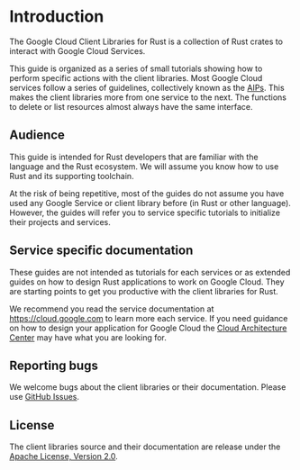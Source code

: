 <!-- 
Copyright 2025 Google LLC

Licensed under the Apache License, Version 2.0 (the "License");
you may not use this file except in compliance with the License.
You may obtain a copy of the License at

    https://www.apache.org/licenses/LICENSE-2.0

Unless required by applicable law or agreed to in writing, software
distributed under the License is distributed on an "AS IS" BASIS,
WITHOUT WARRANTIES OR CONDITIONS OF ANY KIND, either express or implied.
See the License for the specific language governing permissions and
limitations under the License.
-->

# Introduction

The Google Cloud Client Libraries for Rust is a collection of Rust crates to
interact with Google Cloud Services.

This guide is organized as a series of small tutorials showing how to perform
specific actions with the client libraries. Most Google Cloud services follow a
series of guidelines, collectively known as the [AIPs](https://google.aip.dev).
This makes the client libraries more from one service to the next. The functions
to delete or list resources almost always have the same interface.

## Audience

This guide is intended for Rust developers that are familiar with the language
and the Rust ecosystem. We will assume you know how to use Rust and its
supporting toolchain.

At the risk of being repetitive, most of the guides do not assume you have used
any Google Service or client library before (in Rust or other language).
However, the guides will refer you to service specific tutorials to
initialize their projects and services.

## Service specific documentation

These guides are not intended as tutorials for each services or as extended guides
on how to design Rust applications to work on Google Cloud. They are starting
points to get you productive with the client libraries for Rust.

We recommend you read the service documentation at <https://cloud.google.com> to
learn more each service. If you need guidance on how to design your application
for Google Cloud the [Cloud Architecture Center] may have what you are looking
for.

## Reporting bugs

We welcome bugs about the client libraries or their documentation. Please use
[GitHub Issues](https://github.com/googleapis/google-cloud-rust/issues).

## License

The client libraries source and their documentation are release under the
[Apache License, Version 2.0](https://www.apache.org/licenses/LICENSE-2.0).

[cloud architecture center]: https://cloud.google.com/architecture
